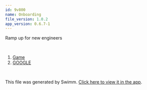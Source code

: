```yaml
---
id: 9v800
name: Onboarding
file_version: 1.0.2
app_version: 0.6.7-1
---
```


<!-- Intro - Do not remove this comment -->
Ramp up for new engineers

<br/>

<!-- Steps - Do not remove this comment -->
1. [Game](game.w2og1.sw.md)
2. [GOOGLE](https://www.google.com)


<br/>

This file was generated by Swimm. [Click here to view it in the app](https://app.swimm.io/repos/Z2l0aHViJTNBJTNBYy1wcm9qZWN0JTNBJTNBcm90ZW1iMQ==/docs/9v800).